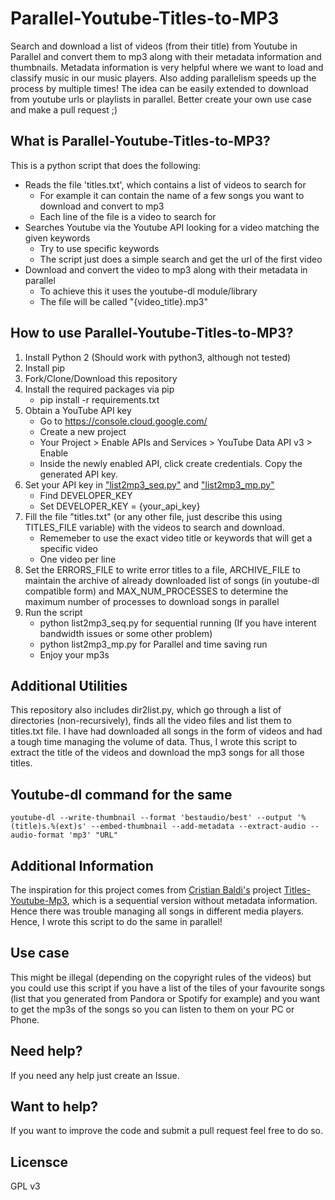 # Parallel-Youtube-Titles-to-MP3

Search and download a list of videos (from their title) from Youtube in Parallel and convert them to mp3 along with their metadata information and thumbnails. Metadata information is very helpful where we want to load and classify music in our music players. Also adding parallelism speeds up the process by multiple times! The idea can be easily extended to download from youtube urls or playlists in parallel. Better create your own use case and make a pull request ;)


## What is Parallel-Youtube-Titles-to-MP3?

This is a python script that does the following:

* Reads the file 'titles.txt', which contains a list of videos to search for
    * For example it can contain the name of a few songs you want to download and convert to mp3
    * Each line of the file is a video to search for 
* Searches Youtube via the Youtube API looking for a video matching the given keywords
    * Try to use specific keywords
    * The script just does a simple search and get the url of the first video
* Download and convert the video to mp3 along with their metadata in parallel
    * To achieve this it uses the youtube-dl module/library 
    * The file will be called "{video_title}.mp3"

## How to use Parallel-Youtube-Titles-to-MP3?

1. Install Python 2 (Should work with python3, although not tested)
2. Install pip
3. Fork/Clone/Download this repository
4. Install the required packages via pip
    * pip install -r requirements.txt
5. Obtain a YouTube API key
    * Go to https://console.cloud.google.com/
    * Create a new project 
    * Your Project > Enable APIs and Services > YouTube Data API v3 > Enable
    * Inside the newly enabled API, click create credentials. Copy the generated API key.
6. Set your API key in ["list2mp3_seq.py"](list2mp3_seq.py) and ["list2mp3_mp.py"](list2mp3_mp.py)
    * Find DEVELOPER_KEY
    * Set DEVELOPER_KEY = {your_api_key}
7. Fill the file "titles.txt" (or any other file, just describe this using TITLES_FILE variable) with the videos to search and download.
    * Rememeber to use the exact video title or keywords that will get a specific video
    * One video per line
8. Set the ERRORS_FILE to write error titles to a file, ARCHIVE_FILE to maintain the archive of already downloaded list of songs (in youtube-dl compatible form) and MAX_NUM_PROCESSES to determine the maximum number of processes to download songs in parallel
9. Run the script
    * python list2mp3_seq.py for sequential running (If you have interent bandwidth issues or some other problem)
    * python list2mp3_mp.py for Parallel and time saving run
    * Enjoy your mp3s

## Additional Utilities

This repository also includes dir2list.py, which go through a list of directories (non-recursively), finds all the video files and list them to titles.txt file. I have had downloaded all songs in the form of videos and had a tough time managing the volume of data. Thus, I wrote this script to extract the title of the videos and download the mp3 songs for all those titles.

## Youtube-dl command for the same

`youtube-dl --write-thumbnail --format 'bestaudio/best' --output '%(title)s.%(ext)s' --embed-thumbnail --add-metadata --extract-audio --audio-format 'mp3' "URL"`

## Additional Information

The inspiration for this project comes from [Cristian Baldi's](https://github.com/crisbal) project [Titles-Youtube-Mp3](https://github.com/crisbal/Titles-Youtube-Mp3), which is a sequential version without metadata information. Hence there was trouble managing all songs in different media players. Hence, I wrote this script to do the same in parallel!

## Use case

This might be illegal (depending on the copyright rules of the videos) but you could use this script if you have a list of the tiles of your favourite songs (list that you generated from Pandora or Spotify for example) and you want to get the mp3s of the songs so you can listen to them on your PC or Phone.

## Need help?

If you need any help just create an Issue.

## Want to help?

If you want to improve the code and submit a pull request feel free to do so.

## Licensce

GPL v3







 